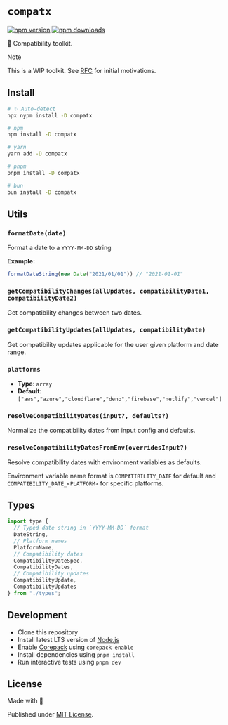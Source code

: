 # `compatx`

<!-- automd:badges -->

[![npm version](https://img.shields.io/npm/v/compatx)](https://npmjs.com/package/compatx)
[![npm downloads](https://img.shields.io/npm/dm/compatx)](https://npmjs.com/package/compatx)

<!-- /automd -->

🌴 Compatibility toolkit.

> [!NOTE]
> This is a WIP toolkit. See [RFC](./RFC.md) for initial motivations.

## Install

<!-- automd:pm-install dev -->

```sh
# ✨ Auto-detect
npx nypm install -D compatx

# npm
npm install -D compatx

# yarn
yarn add -D compatx

# pnpm
pnpm install -D compatx

# bun
bun install -D compatx
```

<!-- /automd -->

## Utils

<!-- automd:jsdocs src="./src/index.ts" -->

### `formatDate(date)`

Format a date to a `YYYY-MM-DD` string

**Example:**

```ts
formatDateString(new Date("2021/01/01")) // "2021-01-01"
```

### `getCompatibilityChanges(allUpdates, compatibilityDate1, compatibilityDate2)`

Get compatibility changes between two dates.

### `getCompatibilityUpdates(allUpdates, compatibilityDate)`

Get compatibility updates applicable for the user given platform and date range.

### `platforms`

- **Type**: `array`
- **Default**: `["aws","azure","cloudflare","deno","firebase","netlify","vercel"]`

### `resolveCompatibilityDates(input?, defaults?)`

Normalize the compatibility dates from input config and defaults.

### `resolveCompatibilityDatesFromEnv(overridesInput?)`

Resolve compatibility dates with environment variables as defaults.

Environment variable name format is `COMPATIBILITY_DATE` for default and `COMPATIBILITY_DATE_<PLATFORM>` for specific platforms.

<!-- /automd -->

## Types

```js
import type {
  // Typed date string in `YYYY-MM-DD` format
  DateString,
  // Platform names
  PlatformName,
  // Compatibility dates
  CompatibilityDateSpec,
  CompatibilityDates,
  // Compatibility updates
  CompatibilityUpdate,
  CompatibilityUpdates
} from "./types";
```

## Development

- Clone this repository
- Install latest LTS version of [Node.js](https://nodejs.org/en/)
- Enable [Corepack](https://github.com/nodejs/corepack) using `corepack enable`
- Install dependencies using `pnpm install`
- Run interactive tests using `pnpm dev`

## License

Made with 💛

Published under [MIT License](./LICENSE).
